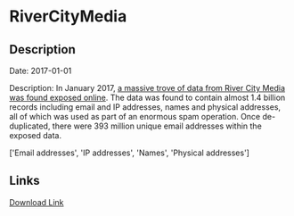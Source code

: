 # RiverCityMedia

## Description

Date: 2017-01-01

Description:
In January 2017, <a href="https://web.archive.org/web/20170426084052/https://mackeeper.com/blog/post/339-spammergate-the-fall-of-an-empire" target="_blank" rel="noopener">a massive trove of data from River City Media was found exposed online</a>. The data was found to contain almost 1.4 billion records including email and IP addresses, names and physical addresses, all of which was used as part of an enormous spam operation. Once de-duplicated, there were 393 million unique email addresses within the exposed data.


['Email addresses', 'IP addresses', 'Names', 'Physical addresses']

## Links

[Download Link](https://link-to.net/1229997/573.3140488922855/dynamic/?r=cml2ZXJjaXR5bWVkaWFvbmxpbmUuY29t)